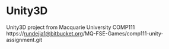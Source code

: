# Unity3D
Unity3D project from Macquarie University COMP111
https://rundejia1@bitbucket.org/MQ-FSE-Games/comp111-unity-assignment.git
